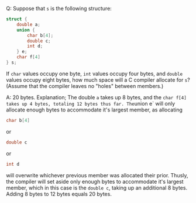 Q: Suppose that `s` is the following structure:

```c
struct {
    double a;
    union {
        char b[4];
        double c;
        int d;
    } e;
    char f[4]
} s;
```

If `char` values occupy one byte, `int` values occupy four bytes, and `double`
values occupy eight bytes, how much space will a C compiler allocate for `s`?
(Assume that the compiler leaves no "holes" between members.)

A: 20 bytes. Explanation; The double `a` takes up 8 bytes, and the
`char f[4]
takes up 4 bytes, totaling 12 bytes thus far. The`union e` will only
allocate enough bytes to accommodate it's largest member, as allocating

```c
char b[4]
```

or

```c
double c
```

or

```c
int d
```

will overwrite whichever previous member was allocated their prior. Thusly, the
compiler will set aside only enough bytes to accommodate it's largest member,
which in this case is the `double c`, taking up an additional 8 bytes. Adding 8
bytes to 12 bytes equals 20 bytes.
